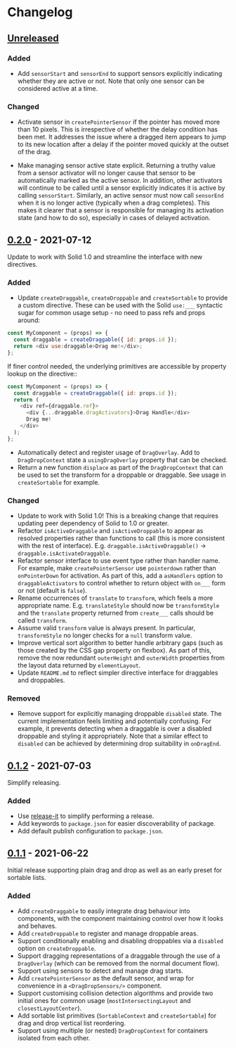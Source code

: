 # Changelog

## [Unreleased]

### Added

- Add `sensorStart` and `sensorEnd` to support sensors explicitly indicating
  whether they are active or not. Note that only one sensor can be considered
  active at a time.

### Changed

- Activate sensor in `createPointerSensor` if the pointer has moved more than 10
  pixels. This is irrespective of whether the delay condition has been met. It
  addresses the issue where a dragged item appears to jump to its new location
  after a delay if the pointer moved quickly at the outset of the drag.

- Make managing sensor active state explicit. Returning a truthy value from a
  sensor activator will no longer cause that sensor to be automatically marked
  as the active sensor. In addition, other activators will continue to be called
  until a sensor explicitly indicates it is active by calling `sensorStart`.
  Similarly, an active sensor must now call `sensorEnd` when it is no longer
  active (typically when a drag completes). This makes it clearer that a sensor
  is responsible for managing its activation state (and how to do so),
  especially in cases of delayed activation.

## [0.2.0] - 2021-07-12

Update to work with Solid 1.0 and streamline the interface with new directives.

### Added

- Update `createDraggable`, `createDroppable` and `createSortable` to provide
  a custom directive. These can be used with the Solid `use:___` syntactic sugar
  for common usage setup - no need to pass refs and props around:

```js
const MyComponent = (props) => {
  const draggable = createDraggable({ id: props.id });
  return <div use:draggable>Drag me!</div>;
};
```

If finer control needed, the underlying primitives are accessible by property
lookup on the directive::

```js
const MyComponent = (props) => {
  const draggable = createDraggable({ id: props.id });
  return (
    <div ref={draggable.ref}>
      <div {...draggable.dragActivators}>Drag Handle</div>
      Drag me!
    </div>
  );
};
```

- Automatically detect and register usage of `DragOverlay`. Add to
  `DragDropContext` state a `usingDragOverlay` property that can be checked.
- Return a new function `displace` as part of the `DragDropContext` that can be
  used to set the transform for a droppable or draggable. See usage in
  `createSortable` for example.

### Changed

- Update to work with Solid 1.0! This is a breaking change that requires
  updating peer dependency of Solid to 1.0 or greater.
- Refactor `isActiveDraggable` and `isActiveDroppable` to appear as resolved
  properties rather than functions to call (this is more consistent with the
  rest of interface). E.g. `draggable.isActiveDraggable()`
  -> `draggable.isActivateDraggable`.
- Refactor sensor interface to use event type rather than handler name. For
  example, make `createPointerSensor` use `pointerdown` rather than
  `onPointerDown` for activation. As part of this, add a `asHandlers` option to
  `draggableActivators` to control whether to return object with `on___` form or
  not (default is `false`).
- Rename occurrences of `translate` to `transform`, which feels a more
  appropriate name. E.g. `translateStyle` should now be `transformStyle` and the
  `translate` property returned from `create___` calls should be called
  `transform`.
- Assume valid `transform` value is always present. In particular,
  `transformStyle` no longer checks for a `null` transform value.
- Improve vertical sort algorithm to better handle arbitrary gaps (such as those
  created by the CSS gap property on flexbox). As part of this, remove the now
  redundant `outerHeight` and `outerWidth` properties from the layout data
  returned by `elementLayout`.
- Update `README.md` to reflect simpler directive interface for draggables and
  droppables.

### Removed

- Remove support for explicitly managing droppable `disabled` state. The current
  implementation feels limiting and potentially confusing. For example, it
  prevents detecting when a draggable is over a disabled droppable and styling
  it appropriately. Note that a similar effect to `disabled` can be achieved by
  determining drop suitability in `onDragEnd`.

## [0.1.2] - 2021-07-03

Simplify releasing.

### Added

- Use [release-it](https://github.com/release-it/release-it) to simplify
  performing a release.
- Add keywords to `package.json` for easier discoverability of package.
- Add default publish configuration to `package.json`.

## [0.1.1] - 2021-06-22

Initial release supporting plain drag and drop as well as an early preset for
sortable lists.

### Added

- Add `createDraggable` to easily integrate drag behaviour into components, with
  the component maintaining control over how it looks and behaves.
- Add `createDroppable` to register and manage droppable areas.
- Support conditionally enabling and disabling droppables via a `disabled`
  option on `createDroppable`.
- Support dragging representations of a draggable through the use of a
  `DragOverlay` (which can be removed from the normal document flow).
- Support using sensors to detect and manage drag starts.
- Add `createPointerSensor` as the default sensor, and wrap for convenience in a
  `<DragDropSensors/>` component.
- Support customising collision detection algorithms and provide two initial
  ones for common usage (`mostIntersectingLayout` and `closestLayoutCenter`).
- Add sortable list primitives (`SortableContext` and `createSortable`) for drag
  and drop vertical list reordering.
- Support using multiple (or nested) `DragDropContext` for containers isolated
  from each other.

<!-- prettier-ignore -->
[Unreleased]: https://github.com/thisbeyond/solid-dnd/compare/0.2.0...HEAD
[0.2.0]: https://github.com/thisbeyond/solid-dnd/compare/0.1.2...0.2.0
[0.1.2]: https://github.com/thisbeyond/solid-dnd/compare/0.1.1...0.1.2
[0.1.1]: https://github.com/thisbeyond/solid-dnd/releases/tag/0.1.1
